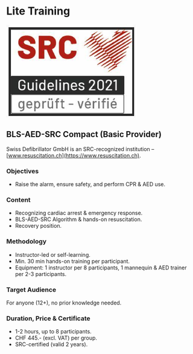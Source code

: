 # Lite Training
![SRC Logo](../../assets/home/srclogo.jpeg)

## BLS-AED-SRC Compact (Basic Provider)

Swiss Defibrillator GmbH is an SRC-recognized institution – [www.resuscitation.ch](https://www.resuscitation.ch).

### Objectives
- Raise the alarm, ensure safety, and perform CPR & AED use.

### Content
- Recognizing cardiac arrest & emergency response.
- BLS-AED-SRC Algorithm & hands-on resuscitation.
- Recovery position.

### Methodology
- Instructor-led or self-learning.
- Min. 30 min hands-on training per participant.
- Equipment: 1 instructor per 8 participants, 1 mannequin & AED trainer per 2-3 participants.

### Target Audience
For anyone (12+), no prior knowledge needed.

### Duration, Price & Certificate
- 1-2 hours, up to 8 participants.
- CHF 445.- (excl. VAT) per group.
- SRC-certified (valid 2 years).
